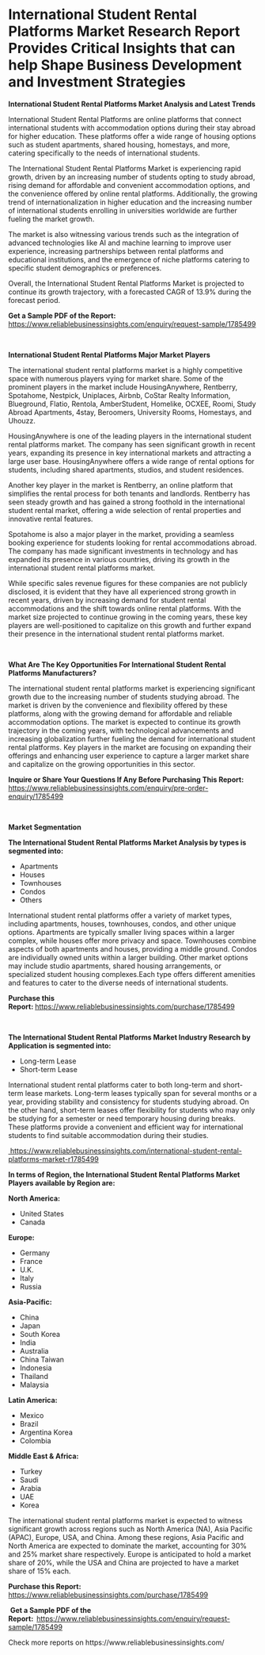 <p><h1>International Student Rental Platforms Market Research Report Provides Critical Insights that can help Shape Business Development and Investment Strategies</h1></p><p><strong>International Student Rental Platforms Market Analysis and Latest Trends</strong></p>
<p><p>International Student Rental Platforms are online platforms that connect international students with accommodation options during their stay abroad for higher education. These platforms offer a wide range of housing options such as student apartments, shared housing, homestays, and more, catering specifically to the needs of international students.</p><p>The International Student Rental Platforms Market is experiencing rapid growth, driven by an increasing number of students opting to study abroad, rising demand for affordable and convenient accommodation options, and the convenience offered by online rental platforms. Additionally, the growing trend of internationalization in higher education and the increasing number of international students enrolling in universities worldwide are further fueling the market growth.</p><p>The market is also witnessing various trends such as the integration of advanced technologies like AI and machine learning to improve user experience, increasing partnerships between rental platforms and educational institutions, and the emergence of niche platforms catering to specific student demographics or preferences.</p><p>Overall, the International Student Rental Platforms Market is projected to continue its growth trajectory, with a forecasted CAGR of 13.9% during the forecast period.</p></p>
<p><strong>Get a Sample PDF of the Report:&nbsp;</strong> <a href="https://www.reliablebusinessinsights.com/enquiry/request-sample/1785499">https://www.reliablebusinessinsights.com/enquiry/request-sample/1785499</a></p>
<p>&nbsp;</p>
<p><strong>International Student Rental Platforms Major Market Players</strong></p>
<p><p>The international student rental platforms market is a highly competitive space with numerous players vying for market share. Some of the prominent players in the market include HousingAnywhere, Rentberry, Spotahome, Nestpick, Uniplaces, Airbnb, CoStar Realty Information, Blueground, Flatio, Rentola, AmberStudent, Homelike, OCXEE, Roomi, Study Abroad Apartments, 4stay, Beroomers, University Rooms, Homestays, and Uhouzz.</p><p>HousingAnywhere is one of the leading players in the international student rental platforms market. The company has seen significant growth in recent years, expanding its presence in key international markets and attracting a large user base. HousingAnywhere offers a wide range of rental options for students, including shared apartments, studios, and student residences.</p><p>Another key player in the market is Rentberry, an online platform that simplifies the rental process for both tenants and landlords. Rentberry has seen steady growth and has gained a strong foothold in the international student rental market, offering a wide selection of rental properties and innovative rental features.</p><p>Spotahome is also a major player in the market, providing a seamless booking experience for students looking for rental accommodations abroad. The company has made significant investments in technology and has expanded its presence in various countries, driving its growth in the international student rental platforms market.</p><p>While specific sales revenue figures for these companies are not publicly disclosed, it is evident that they have all experienced strong growth in recent years, driven by increasing demand for student rental accommodations and the shift towards online rental platforms. With the market size projected to continue growing in the coming years, these key players are well-positioned to capitalize on this growth and further expand their presence in the international student rental platforms market.</p></p>
<p>&nbsp;</p>
<p><strong>What Are The Key Opportunities For International Student Rental Platforms Manufacturers?</strong></p>
<p><p>The international student rental platforms market is experiencing significant growth due to the increasing number of students studying abroad. The market is driven by the convenience and flexibility offered by these platforms, along with the growing demand for affordable and reliable accommodation options. The market is expected to continue its growth trajectory in the coming years, with technological advancements and increasing globalization further fueling the demand for international student rental platforms. Key players in the market are focusing on expanding their offerings and enhancing user experience to capture a larger market share and capitalize on the growing opportunities in this sector.</p></p>
<p><strong>Inquire or Share Your Questions If Any Before Purchasing This Report:</strong> <a href="https://www.reliablebusinessinsights.com/enquiry/pre-order-enquiry/1785499">https://www.reliablebusinessinsights.com/enquiry/pre-order-enquiry/1785499</a></p>
<p>&nbsp;</p>
<p><strong>Market Segmentation</strong></p>
<p><strong>The International Student Rental Platforms Market Analysis by types is segmented into:</strong></p>
<p><ul><li>Apartments</li><li>Houses</li><li>Townhouses</li><li>Condos</li><li>Others</li></ul></p>
<p><p>International student rental platforms offer a variety of market types, including apartments, houses, townhouses, condos, and other unique options. Apartments are typically smaller living spaces within a larger complex, while houses offer more privacy and space. Townhouses combine aspects of both apartments and houses, providing a middle ground. Condos are individually owned units within a larger building. Other market options may include studio apartments, shared housing arrangements, or specialized student housing complexes.Each type offers different amenities and features to cater to the diverse needs of international students.</p></p>
<p><strong>Purchase this Report:&nbsp;</strong><a href="https://www.reliablebusinessinsights.com/purchase/1785499">https://www.reliablebusinessinsights.com/purchase/1785499</a></p>
<p>&nbsp;</p>
<p><strong>The International Student Rental Platforms Market Industry Research by Application is segmented into:</strong></p>
<p><ul><li>Long-term Lease</li><li>Short-term Lease</li></ul></p>
<p><p>International student rental platforms cater to both long-term and short-term lease markets. Long-term leases typically span for several months or a year, providing stability and consistency for students studying abroad. On the other hand, short-term leases offer flexibility for students who may only be studying for a semester or need temporary housing during breaks. These platforms provide a convenient and efficient way for international students to find suitable accommodation during their studies.</p></p>
<p><a href="https://www.reliablebusinessinsights.com/international-student-rental-platforms-market-r1785499">&nbsp;https://www.reliablebusinessinsights.com/international-student-rental-platforms-market-r1785499</a></p>
<p><strong>In terms of Region, the International Student Rental Platforms Market Players available by Region are:</strong></p>
<p>
    <p> <strong> North America: </strong>
        <ul>
            <li>United States</li>
            <li>Canada</li>
        </ul>
        </p> 
    <p> <strong> Europe: </strong>
        <ul>
            <li>Germany</li>
            <li>France</li>
            <li>U.K.</li>
            <li>Italy</li>
            <li>Russia</li>
        </ul>
        </p> 
    <p> <strong> Asia-Pacific: </strong>
        <ul>
            <li>China</li>
            <li>Japan</li>
            <li>South Korea</li>
            <li>India</li>
            <li>Australia</li>
            <li>China Taiwan</li>
            <li>Indonesia</li>
            <li>Thailand</li>
            <li>Malaysia</li>
        </ul>
        </p> 
    <p> <strong> Latin America: </strong>
        <ul>
            <li>Mexico</li>
            <li>Brazil</li>
            <li>Argentina Korea</li>
            <li>Colombia</li>
        </ul>
        </p> 
    <p> <strong> Middle East & Africa: </strong>
        <ul>
            <li>Turkey</li>
            <li>Saudi</li>
            <li>Arabia</li>
            <li>UAE</li>
            <li>Korea</li>
        </ul>
    </p>
    </p>
<p><p>The international student rental platforms market is expected to witness significant growth across regions such as North America (NA), Asia Pacific (APAC), Europe, USA, and China. Among these regions, Asia Pacific and North America are expected to dominate the market, accounting for 30% and 25% market share respectively. Europe is anticipated to hold a market share of 20%, while the USA and China are projected to have a market share of 15% each.</p></p>
<p><strong>Purchase this Report: </strong><a href="https://www.reliablebusinessinsights.com/purchase/1785499">https://www.reliablebusinessinsights.com/purchase/1785499</a></p>
<p>&nbsp;<strong>Get a Sample PDF of the Report:&nbsp;&nbsp;</strong><a href="https://www.reliablebusinessinsights.com/enquiry/request-sample/1785499">https://www.reliablebusinessinsights.com/enquiry/request-sample/1785499</a></p>
<p><strong></strong></p>
<p>Check more reports on https://www.reliablebusinessinsights.com/</p>